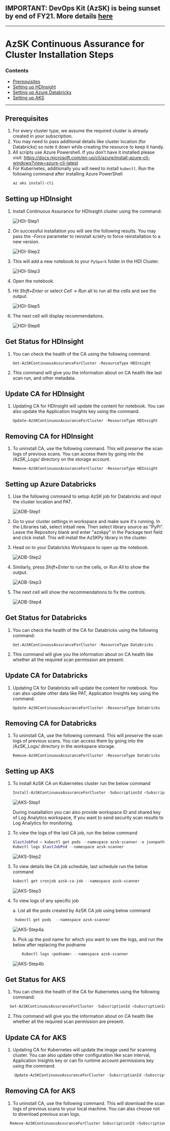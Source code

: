 ## IMPORTANT: DevOps Kit (AzSK) is being sunset by end of FY21. More details [here](/ReleaseNotes/AzSKSunsetNotice.md)
----------------------------------------------

# AzSK Continuous Assurance for Cluster Installation Steps

### Contents

- [Prerequisites](Readme.md#prerequisites)
- [Setting up HDInsight](Readme.md#Setting-up-HDInsight)
- [Setting up Azure Databricks](Readme.md#Setting-up-Azure-Databricks)
- [Setting up AKS](Readme.md#Setting-up-AKS)
-----------------------------------------------------------------

## Prerequisites
1.	For every cluster type, we assume the required cluster is already created in your subscription. 
2.	You may need to pass additional details like cluster location (for Databricks) so note it down while creating the resource to keep it handy. 
3.	All scripts use Azure Powershell. If you don’t have it installed please visit: https://docs.microsoft.com/en-us/cli/azure/install-azure-cli-windows?view=azure-cli-latest  
4.	For Kubernetes, additionally you will need to install `kubectl`. Run the following command after installing Azure PowerShell
    ```PowerShell
    az aks install-cli
    ```

## Setting up HDInsight

1. Install Continuous Assurance for HDInsight cluster using the command:                

    ![HDI-Step1](../Images/HDI-Step1.png)

2.	On successful installation you will see the following results. You may pass the *-Force* parameter to reinstall `AzSKPy` to force reinstallation to a new version. 

    ![HDI-Step2](../Images/HDI-Step2.png)

3.	This will add a new notebook to your `PySpark` folder in the HDI Cluster.

    ![HDI-Step3](../Images/HDI-Step3.png)

4.	Open the notebook.

5.	Hit *Shift+Enter* or select *Cell -> Run* all to run all the cells and see the output.

    ![HDI-Step5](../Images/HDI-Step5.png)

6.	The next cell will display recommendations.

    ![HDI-Step6](../Images/HDI-Step6.png)

## Get Status for HDInsight

1. You can check the health of the CA using the following command:
   ```
   Get-AzSKContinuousAssuranceForCluster -ResourceType HDInsight
   ```

2. This command will give you the information about on CA health like last scan run, and other metadata. 

## Update CA for HDInsight

1. Updating CA for HDInsight will update the content for notebook. You can also update the Application Insights key using the command. 
   ```
   Update-AzSKContinuousAssuranceForCluster -ResourceType HDInsight
   ```
## Removing CA for HDInsight

1. To uninstall CA, use the following command. This will *preserve* the scan logs of previous scans. You can access them by going into the /AzSK_Logs/ directory on the storage account. 
   ```
   Remove-AzSKContinuousAssuranceForCluster -ResourceType HDInsight
   ```

## Setting up Azure Databricks

1.	Use the following command to setup AzSK job for Databricks and input the cluster location and PAT.

    ![ADB-Step1](../Images/ADB-Step1.png)

2.  Go to your cluster settings in workspace and make sure it's running. In the Libraries tab, select intsall new. Then select library source as "PyPi". Leave the Repository blank and enter "azskpy" in the Package text field and click install. This will install the AzSKPy library in the cluster. 

3.	Head on to your Databricks Workspace to open up the notebook.

    ![ADB-Step2](../Images/ADB-Step2.png)

4.	Similarly, press *Shift+Enter* to run the cells, or *Run All* to show the output.

    ![ADB-Step3](../Images/ADB-Step3.png)

5. The next cell will show the recommendations to fix the controls.

    ![ADB-Step4](../Images/ADB-Step4.png)

## Get Status for Databricks

1. You can check the health of the CA for Databricks using the following command:
   ```
   Get-AzSKContinuousAssuranceForCluster -ResourceType Databricks
   ```

2. This command will give you the information about on CA health like whether all the required scan permission are present. 

## Update CA for Databricks

1. Updating CA for Databricks will update the content for notebook. You can also update other data like PAT, Application Insights key using the command. 
   ```
   Update-AzSKContinuousAssuranceForCluster -ResourceType Databricks
   ```
## Removing CA for Databricks

1. To uninstall CA, use the following command. This will *preserve* the scan logs of previous scans. You can access them by going into the /AzSK_Logs/ directory in the workspace storage. 
   ```
   Remove-AzSKContinuousAssuranceForCluster -ResourceType Databricks
   ```
   
## Setting up AKS

1. To install AzSK CA on Kubernetes cluster run the below command 

    ```PowerShell
    Install-AzSKContinuousAssuranceForCluster -SubscriptionId <SubscriptionId> -ResourceGroupName <ResourceGroupName> -ResourceName <ResourceName> -ResourceType Kubernetes [ -LAWorkspaceId <ID of Log Analytics workspace> -LASharedSecret <Shared key of Log Analytics workspace> ]
    ```

   ![AKS-Step1](../Images/AKS-Step1.png)

   During insatallation you can also provide workspace ID and shared key of Log Analytics workspace, If you want to send security scan results to Log Analytics for monitoring.

2.	To view the logs of the last CA job, run the below command

    ```PowerShell
    $lastJobPod = kubectl get pods --namespace azsk-scanner -o jsonpath='{.items[-1:].metadata.name}' 
    Kubectl logs $lastJobPod --namespace azsk-scanner
    ```
    ![AKS-Step2](../Images/AKS-Step2.png)

3.	To view details like CA job schedule, last schedule run the below command


    ```PowerShell
    kubectl get cronjob azsk-ca-job --namespace azsk-scanner
    ```
    ![AKS-Step3](../Images/AKS-Step3.png)

4. To view logs of any specific job

    a. List all the pods created by AzSK CA job using below command

    ```PowerShell
     kubectl get pods  --namespace azsk-scanner
     ```

    ![AKS-Step4a](../Images/AKS-Step4a.png)

    b. Pick up the pod name for which you want to see the logs, and run the below after replacing the podname

    ```PowerShell
        Kubectl logs <podname> --namespace azsk-scanner
     ```

    ![AKS-Step4b](../Images/AKS-Step4b.PNG)

## Get Status for AKS

1. You can check the health of the CA for Kubernetes using the following command:

```PowerShell
  Get-AzSKContinuousAssuranceForCluster -SubscriptionId <SubscriptionId> -ResourceGroupName <ResourceGroupName> -ResourceName <ResourceName> -ResourceType Kubernetes 
```

2. This command will give you the information about on CA health like whether all the required scan permission are present. 

## Update CA for AKS

1. Updating CA for Kubernetes will update the image used for scanning cluster. You can also update other configuration like scan interval, Application Insights key or can fix runtime account permissions key using the command. 
```PowerShell
    Update-AzSKContinuousAssuranceForCluster -SubscriptionId <SubscriptionId> -ResourceGroupName <ResourceGroupName> -ResourceName <ResourceName> -ResourceType Kubernetes  [ -NewAppInsightKey <Application Insight Key>]   [ -NewLAWorkspaceId <ID of Log Analytics workspace>]  [ -NewLASharedSecret <Shared key of Log Analytics workspace>] [ -FixRuntimeAccount ] [ -LogRetentionInDays <JobLogsRetentionInDays>] [ -SpecificImageVersion <DockerHubImageTag> ] [-ScanIntervalInHours <ScanIntervalInHours> ]
```
## Removing CA for AKS

1. To uninstall CA, use the following command. This will download the scan logs of previous scans to your local machine. You can also choose not to download previous scan logs.

```PowerShell
  Remove-AzSKContinuousAssuranceForCluster SubscriptionId <SubscriptionId> -ResourceGroupName <ResourceGroupName> -ResourceName <ResourceName> -ResourceType Kubernetes [-DownloadJobLogs <Yes/No>]
```
